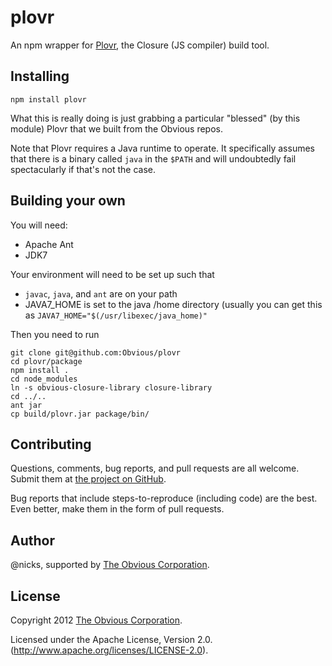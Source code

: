 plovr
=====

An npm wrapper for [Plovr](http://plovr.com/), the Closure (JS compiler) build tool.

Installing
-----------------------

```shell
npm install plovr
```

What this is really doing is just grabbing a particular "blessed" (by
this module) Plovr that we built from the Obvious repos.

Note that Plovr requires a Java runtime to operate. It specifically
assumes that there is a binary called `java` in the `$PATH` and will
undoubtedly fail spectacularly if that's not the case.

Building your own
-------

You will need:
- Apache Ant
- JDK7

Your environment will need to be set up such that
- `javac`, `java`, and `ant` are on your path
- JAVA7_HOME is set to the java /home directory (usually you can get this as `JAVA7_HOME="$(/usr/libexec/java_home)"`

Then you need to run
```
git clone git@github.com:Obvious/plovr
cd plovr/package
npm install .
cd node_modules
ln -s obvious-closure-library closure-library
cd ../..
ant jar
cp build/plovr.jar package/bin/
```

Contributing
------------

Questions, comments, bug reports, and pull requests are all welcome.
Submit them at [the project on GitHub](https://github.com/Obvious/plovr/).

Bug reports that include steps-to-reproduce (including code) are the
best. Even better, make them in the form of pull requests.

Author
------

@nicks, supported by
[The Obvious Corporation](http://obvious.com/).

License
-------

Copyright 2012 [The Obvious Corporation](http://obvious.com/).

Licensed under the Apache License, Version 2.0. 
(http://www.apache.org/licenses/LICENSE-2.0).
